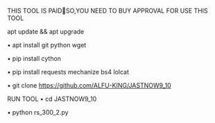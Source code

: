 THIS TOOL IS PAID🥀SO,YOU NEED TO BUY APPROVAL FOR USE THIS TOOL


apt update && apt upgrade

• apt install git python wget

• pip install cython

• pip install requests mechanize bs4 lolcat

• git clone https://github.com/ALFU-KING/JASTNOW9_10

RUN TOOL
• cd JASTNOW9_10

• python rs_300_2.py
